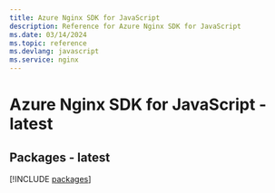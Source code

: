 ```yaml
---
title: Azure Nginx SDK for JavaScript
description: Reference for Azure Nginx SDK for JavaScript
ms.date: 03/14/2024
ms.topic: reference
ms.devlang: javascript
ms.service: nginx
---
```

# Azure Nginx SDK for JavaScript - latest
## Packages - latest
[!INCLUDE [packages](nginx-index.md)]
